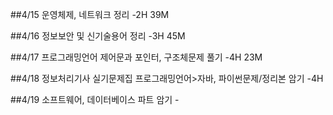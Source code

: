 ##4/15
운영체제, 네트워크 정리 -2H 39M

##4/16
정보보안 및 신기술용어 정리 -3H 45M

##4/17
프로그래밍언어 제어문과 포인터, 구조체문제 풀기 -4H 23M

##4/18
정보처리기사 실기문제집 프로그래밍언어>자바, 파이썬문제/정리본 암기 -4H

##4/19
소프트웨어, 데이터베이스 파트 암기 -



